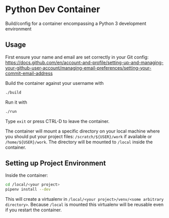 # Python Dev Container

Build/config for a container encompassing a Python 3 development environment


## Usage

First ensure your name and email are set correctly in your Git config: https://docs.github.com/en/account-and-profile/setting-up-and-managing-your-github-user-account/managing-email-preferences/setting-your-commit-email-address

Build the container against your username with

```bash
./build
```

Run it with 

```bash
./run
```

Type `exit` or press CTRL-D to leave the container.

The container will mount a specific directory on your local machine where you should put your project files: `/scratch/${USER}/work` if available or `/home/${USER}/work`.
The directory will be mounted to `/local` inside the container. 


## Setting up Project Environment

Inside the container:

```bash
cd /local/<your project>
pipenv install --dev
```

This will create a virtualenv in `/local/<your project>/venv/<some arbitrary directory>`. Because `/local` is mounted this virtualenv will be reusable even if you restart the container.
